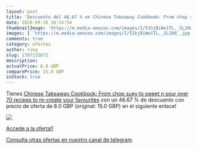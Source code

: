 ```yaml
---
layout: post
title: 'Descuento del 46.67 % en Chinese Takeaway Cookbook: From chop sue'
date: 2020-09-26 16:14:54
thumbnailImage: 'https://m.media-amazon.com/images/I/51hjBiWe1TL._SL200_.jpg'
images: [ 'https://m.media-amazon.com/images/I/51hjBiWe1TL._SL200_.jpg' ]
comments: true
category: ofertas
author: ring
slug: 1787133672
description:
actualPrice: 8.0 GBP
comparePrice: 15.0 GBP
inStock: true
---
```


Tienes [Chinese Takeaway Cookbook: From chop suey to sweet  n  sour  over 70 recipes to re-create your favourites](https://www.amazon.com/dp/1787133672/?tag=redken08-20) con un 46.67 % de descuento con precio de oferta de 8.0 GBP (original: 15.0 GBP) en el siguiente enlace!

[![](https://m.media-amazon.com/images/I/51hjBiWe1TL._SL200_.jpg)](https://www.amazon.com/dp/1787133672/?tag=redken08-20)

[Accede a la oferta!!](https://www.amazon.com/dp/1787133672/?tag=redken08-20)

[Consulta otras ofertas en nuestro canal de telegram](https://t.me/s/ofertas25)
